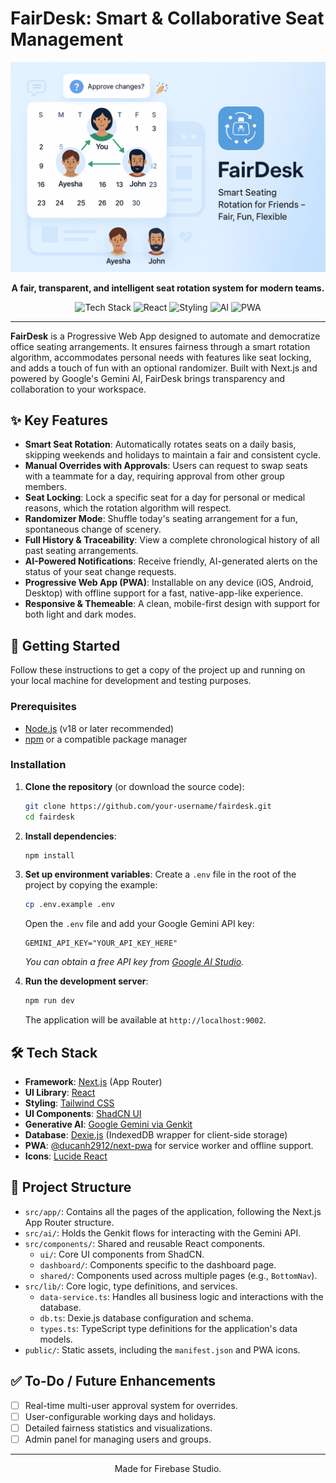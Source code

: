 
# FairDesk: Smart & Collaborative Seat Management

<div align="center">
  <img src="public/fairdesk-og.png" alt="FairDesk Banner" data-ai-hint="office collaboration"/>
</div>

<p align="center">
  <strong>A fair, transparent, and intelligent seat rotation system for modern teams.</strong>
</p>

<p align="center">
  <img alt="Tech Stack" src="https://img.shields.io/badge/tech-Next.js-black?logo=next.js">
  <img alt="React" src="https://img.shields.io/badge/framework-React-blue?logo=react">
  <img alt="Styling" src="https://img.shields.io/badge/styling-Tailwind_CSS-38B2AC?logo=tailwind-css">
  <img alt="AI" src="https://img.shields.io/badge/AI-Google_Gemini-4285F4?logo=google-gemini">
  <img alt="PWA" src="https://img.shields.io/badge/PWA-Installable-5A0FC8?logo=pwa">
</p>

---

**FairDesk** is a Progressive Web App designed to automate and democratize office seating arrangements. It ensures fairness through a smart rotation algorithm, accommodates personal needs with features like seat locking, and adds a touch of fun with an optional randomizer. Built with Next.js and powered by Google's Gemini AI, FairDesk brings transparency and collaboration to your workspace.

## ✨ Key Features

- **Smart Seat Rotation**: Automatically rotates seats on a daily basis, skipping weekends and holidays to maintain a fair and consistent cycle.
- **Manual Overrides with Approvals**: Users can request to swap seats with a teammate for a day, requiring approval from other group members.
- **Seat Locking**: Lock a specific seat for a day for personal or medical reasons, which the rotation algorithm will respect.
- **Randomizer Mode**: Shuffle today's seating arrangement for a fun, spontaneous change of scenery.
- **Full History & Traceability**: View a complete chronological history of all past seating arrangements.
- **AI-Powered Notifications**: Receive friendly, AI-generated alerts on the status of your seat change requests.
- **Progressive Web App (PWA)**: Installable on any device (iOS, Android, Desktop) with offline support for a fast, native-app-like experience.
- **Responsive & Themeable**: A clean, mobile-first design with support for both light and dark modes.

## 🚀 Getting Started

Follow these instructions to get a copy of the project up and running on your local machine for development and testing purposes.

### Prerequisites

- [Node.js](https://nodejs.org/) (v18 or later recommended)
- [npm](https://www.npmjs.com/) or a compatible package manager

### Installation

1.  **Clone the repository** (or download the source code):
    ```sh
    git clone https://github.com/your-username/fairdesk.git
    cd fairdesk
    ```

2.  **Install dependencies**:
    ```sh
    npm install
    ```

3.  **Set up environment variables**:
    Create a `.env` file in the root of the project by copying the example:
    ```sh
    cp .env.example .env
    ```
    Open the `.env` file and add your Google Gemini API key:
    ```
    GEMINI_API_KEY="YOUR_API_KEY_HERE"
    ```
    *You can obtain a free API key from [Google AI Studio](https://aistudio.google.com/app/apikey).*

4.  **Run the development server**:
    ```sh
    npm run dev
    ```
    The application will be available at `http://localhost:9002`.

## 🛠️ Tech Stack

- **Framework**: [Next.js](https://nextjs.org/) (App Router)
- **UI Library**: [React](https://react.dev/)
- **Styling**: [Tailwind CSS](https://tailwindcss.com/)
- **UI Components**: [ShadCN UI](https://ui.shadcn.com/)
- **Generative AI**: [Google Gemini via Genkit](https://firebase.google.com/docs/genkit)
- **Database**: [Dexie.js](https://dexie.org/) (IndexedDB wrapper for client-side storage)
- **PWA**: [@ducanh2912/next-pwa](https://github.com/DuCanh2912/next-pwa) for service worker and offline support.
- **Icons**: [Lucide React](https://lucide.dev/)

## 📂 Project Structure

- `src/app/`: Contains all the pages of the application, following the Next.js App Router structure.
- `src/ai/`: Holds the Genkit flows for interacting with the Gemini API.
- `src/components/`: Shared and reusable React components.
  - `ui/`: Core UI components from ShadCN.
  - `dashboard/`: Components specific to the dashboard page.
  - `shared/`: Components used across multiple pages (e.g., `BottomNav`).
- `src/lib/`: Core logic, type definitions, and services.
  - `data-service.ts`: Handles all business logic and interactions with the database.
  - `db.ts`: Dexie.js database configuration and schema.
  - `types.ts`: TypeScript type definitions for the application's data models.
- `public/`: Static assets, including the `manifest.json` and PWA icons.

## ✅ To-Do / Future Enhancements

- [ ] Real-time multi-user approval system for overrides.
- [ ] User-configurable working days and holidays.
- [ ] Detailed fairness statistics and visualizations.
- [ ] Admin panel for managing users and groups.

---

<p align="center">
  Made for Firebase Studio.
</p>
